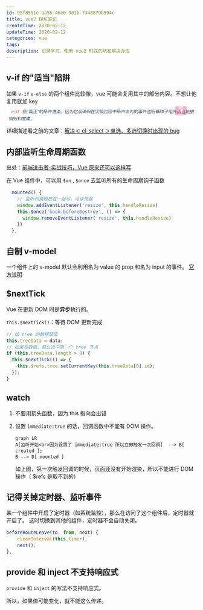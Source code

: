 ```yaml
---
id: 95f8551e-aa55-46e0-901b-7348879b594c
title: vue2 踩坑笔记
createTime: 2020-02-12
updateTime: 2020-02-12
categories: vue
tags:
description: 记录学习、使用 vue2 时踩的坑和解决办法
---
```


## v-if 的"适当"陷阱

如果 `v-if` `v-else` 的两个组件比较像，vue 可能会复用其中的部分内容。不想让他复用就加 key
![在这里插入图片描述](..\post-assets\388976fd-352a-4f27-9af0-b73ef106e725.png)
详细描述看之前的文章：[解决＜ el-select ＞单选、多选切换时出现的 bug](https://blog.csdn.net/tangran0526/article/details/118513920)

## 内部监听生命周期函数

出处：[前端进击者-实战技巧，Vue 原来还可以这样写](https://juejin.im/post/5eef7799f265da02cd3b82fe)

在 Vue 组件中，可以用 `$on` , `$once` 去监听所有的生命周期钩子函数

```js
  mounted() {
  	// 监听和销毁放在一起写，可读性强
    window.addEventListener('resize', this.handleResize)
    this.$once('hook:beforeDestroy', () => {
      window.removeEventListener('resize', this.handleResize)
    })
  },
```

## 自制 v-model

一个组件上的 v-model 默认会利用名为 value 的 prop 和名为 input 的事件。
[官方说明](https://cn.vuejs.org/v2/guide/components-custom-events.html#%E8%87%AA%E5%AE%9A%E4%B9%89%E7%BB%84%E4%BB%B6%E7%9A%84-v-model)

## $nextTick

Vue 在更新 DOM 时是**异步**执行的。

`this.$nextTick()`：等待 DOM 更新完成

```js
// 给 tree 的数据赋值
this.treeData = data;
// 如果有数据，那么选中第一个 tree 节点
if (this.treeData.length > 0) {
  this.$nextTick(() => {
    this.$refs.tree.setCurrentKey(this.treeData[0].id);
  });
}
```

## watch

1.  不要用箭头函数，因为 this 指向会出错

2.  设置 `immediate:true` 的话，回调函数中不能有 DOM 操作。

    ```mermaid
    graph LR
    A[监听开始<br>因为设置了 immediate:true 所以立即触发一次回调]  --> B[ created ];
    B --> D[ mounted ]
    ```

    如上图，第一次触发回调的时候，页面还没有开始渲染，所以不能进行 DOM 操作（ $refs 是取不到的）

## 记得关掉定时器、监听事件

某一个组件中开启了定时器（如系统监控），那么在访问了这个组件后，定时器就开启了。
这时切换到其他的组件，定时器不会自动关闭。

```js
beforeRouteLeave(to, from, next) {
    clearInterval(this.timer);
    next();
},
```

## provide 和 inject 不支持响应式

`provide` 和 `inject` 的写法不支持响应式。

所以，如果值可能变化，就不能这么传递。
